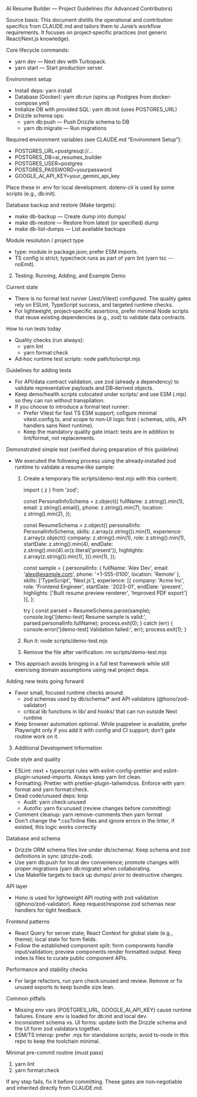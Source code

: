 AI Resume Builder — Project Guidelines (for Advanced Contributors)

Source basis: This document distills the operational and contribution specifics from CLAUDE.md and tailors them
to Junie’s workflow requirements. It focuses on project‑specific practices (not generic React/Next.js knowledge).

Core lifecycle commands:

- yarn dev — Next dev with Turbopack.
- yarn start — Start production server.

Environment setup

- Install deps: yarn install
- Database (Docker): yarn db:run (spins up Postgres from docker-compose.yml)
- Initialize DB with provided SQL: yarn db:init (uses POSTGRES_URL)
- Drizzle schema ops:
    - yarn db:push — Push Drizzle schema to DB
    - yarn db:migrate — Run migrations

Required environment variables (see CLAUDE.md “Environment Setup”):

- POSTGRES_URL=postgresql://...
- POSTGRES_DB=ai_resumes_builder
- POSTGRES_USER=postgres
- POSTGRES_PASSWORD=yourpassword
- GOOGLE_AI_API_KEY=your_gemini_api_key

Place these in .env for local development. dotenv-cli is used by some scripts (e.g., db:init).

Database backup and restore (Make targets):

- make db-backup — Create dump into dumps/
- make db-restore — Restore from latest (or specified) dump
- make db-list-dumps — List available backups

Module resolution / project type

- type: module in package.json; prefer ESM imports.
- TS config is strict; typecheck runs as part of yarn lint (yarn tsc --noEmit).

2. Testing: Running, Adding, and Example Demo

Current state

- There is no formal test runner (Jest/Vitest) configured. The quality gates rely on ESLint, TypeScript success,
  and targeted runtime checks.
- For lightweight, project‑specific assertions, prefer minimal Node scripts that reuse existing dependencies (e.g., zod)
  to validate data contracts.

How to run tests today

- Quality checks (run always):
    - yarn lint
    - yarn format:check
- Ad‑hoc runtime test scripts: node path/to/script.mjs

Guidelines for adding tests

- For API/data contract validation, use zod (already a dependency) to validate representative payloads and DB‑derived
  objects.
- Keep demo/health scripts colocated under scripts/ and use ESM (.mjs) so they can run without transpilation.
- If you choose to introduce a formal test runner:
    - Prefer Vitest for fast TS ESM support; cofigure minimal vitest.config.ts, and scope to non‑UI logic first (
      schemas, utils, API handlers sans Next runtime).
    - Keep the mandatory quality gate intact: tests are in addition to lint/format, not replacements.

Demonstrated simple test (verified during preparation of this guideline)

- We executed the following process using the already‑installed zod runtime to validate a resume‑like sample:
    1. Create a temporary file scripts/demo-test.mjs with this content:

       import { z } from 'zod';

       const PersonalInfoSchema = z.object({
       fullName: z.string().min(1),
       email: z.string().email(),
       phone: z.string().min(7),
       location: z.string().min(2),
       });

       const ResumeSchema = z.object({
       personalInfo: PersonalInfoSchema,
       skills: z.array(z.string()).min(1),
       experience: z.array(z.object({
       company: z.string().min(1),
       role: z.string().min(1),
       startDate: z.string().min(4),
       endDate: z.string().min(4).or(z.literal('present')),
       highlights: z.array(z.string()).min(1),
       })).min(1),
       });

       const sample = {
       personalInfo: { fullName: 'Alex Dev', email: 'alex@example.com', phone: '+1-555-0100', location: 'Remote' },
       skills: ['TypeScript', 'Next.js'],
       experience: [{ company: 'Acme Inc', role: 'Frontend Engineer', startDate: '2023-01', endDate: 'present',
       highlights: ['Built resume preview renderer', 'Improved PDF export'] }],
       };

       try {
       const parsed = ResumeSchema.parse(sample);
       console.log('[demo-test] Resume sample is valid:', parsed.personalInfo.fullName);
       process.exit(0);
       } catch (err) {
       console.error('[demo-test] Validation failed:', err);
       process.exit(1);
       }

    2. Run it: node scripts/demo-test.mjs
    3. Remove the file after verification: rm scripts/demo-test.mjs

- This approach avoids bringing in a full test framework while still exercising domain assumptions using real project
  deps.

Adding new tests going forward

- Favor small, focused runtime checks around:
    - zod schemas used by db/schema/\* and API validators (@hono/zod-validator)
    - critical lib functions in lib/ and hooks/ that can run outside Next runtime
- Keep browser automation optional. While puppeteer is available, prefer Playwright only if you add it with config and
  CI support; don’t gate routine work on it.

3. Additional Development Information

Code style and quality

- ESLint: next + typescript rules with eslint-config-prettier and eslint-plugin-unused-imports. Always keep yarn lint
  clean.
- Formatting: Prettier with prettier-plugin-tailwindcss. Enforce with yarn format and yarn format:check.
- Dead code/unused deps: knip
    - Audit: yarn check:unused
    - Autofix: yarn fix:unused (review changes before committing)
- Comment cleanup: yarn remove-comments then yarn format
- Don't change the \*.css?inline files and ignore errors in the linter, if existed, this logic works correctly

Database and schema

- Drizzle ORM schema files live under db/schema/. Keep schema and zod definitions in sync (drizzle-zod).
- Use yarn db:push for local dev convenience; promote changes with proper migrations (yarn db:migrate) when
  collaborating.
- Use Makefile targets to back up dumps/ prior to destructive changes.

API layer

- Hono is used for lightweight API routing with zod validation (@hono/zod-validator). Keep request/response zod schemas
  near handlers for tight feedback.

Frontend patterns

- React Query for server state; React Context for global state (e.g., theme); local state for form fields.
- Follow the established component split: form components handle input/validation; preview components render formatted
  output. Keep index.ts files to curate public component APIs.

Performance and stability checks

- For large refactors, run yarn check:unused and review. Remove or fix unused exports to keep bundle size lean.

Common pitfalls

- Missing env vars (POSTGRES_URL, GOOGLE_AI_API_KEY) cause runtime failures. Ensure .env is loaded for db:init and local
  dev.
- Inconsistent schema vs. UI forms: update both the Drizzle schema and the UI form zod validators together.
- ESM/TS interop: prefer .mjs for standalone scripts; avoid ts-node in this repo to keep the toolchain minimal.

Minimal pre-commit routine (must pass)

1. yarn lint
2. yarn format:check

If any step fails, fix it before committing. These gates are non‑negotiable and inherited directly from CLAUDE.md.
